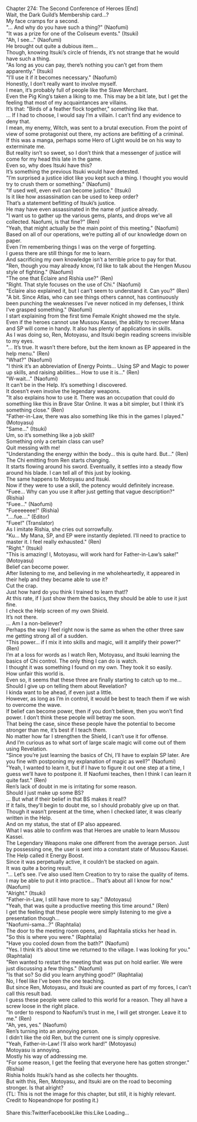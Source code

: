 <br/>
Chapter 274: The Second Conference of Heroes [End]<br/>
Wait, the Dark Guild’s Membership card…?<br/>
My face cramps for a second.<br/>
"… And why do you have such a thing?" (Naofumi)<br/>
"It was a prize for one of the Coliseum events." (Itsuki)<br/>
"Ah, I see…" (Naofumi)<br/>
He brought out quite a dubious item…<br/>
Though, knowing Itsuki’s circle of friends, it’s not strange that he would have such a thing.<br/>
"As long as you can pay, there’s nothing you can’t get from them apparently." (Itsuki)<br/>
"I’ll use it if it becomes necessary." (Naofumi)<br/>
Honestly, I don’t really want to involve myself.<br/>
I mean, it’s probably full of people like the Slave Merchant.<br/>
Even the Pig King’s taken a liking to me. This may be a bit late, but I get the feeling that most of my acquaintances are villains.<br/>
It’s that: "Birds of a feather flock together," something like that.<br/>
… If I had to choose, I would say I’m a villain. I can’t find any evidence to deny that.<br/>
I mean, my enemy, Witch, was sent to a brutal execution. From the point of view of some protagonist out there, my actions are befitting of a criminal.<br/>
If this was a manga, perhaps some Hero of Light would be on his way to exterminate me.<br/>
But reality isn’t so sweet, so I don’t think that a messenger of justice will come for my head this late in the game.<br/>
Even so, why does Itsuki have this?<br/>
It’s something the previous Itsuki would have detested.<br/>
"I’m surprised a justice idiot like you kept such a thing. I thought you would try to crush them or something." (Naofumi)<br/>
"If used well, even evil can become justice." (Itsuki)<br/>
Is it like how assassination can be used to keep order?<br/>
That’s a statement befitting of Itsuki’s justice.<br/>
He may have even assassinated in the name of justice already.<br/>
"I want us to gather up the various gems, plants, and drops we’ve all collected. Naofumi, is that fine?" (Ren)<br/>
"Yeah, that might actually be the main point of this meeting." (Naofumi)<br/>
Based on all of our operations, we’re putting all of our knowledge down on paper.<br/>
Even I’m remembering things I was on the verge of forgetting.<br/>
I guess there are still things for me to learn.<br/>
And sacrificing my own knowledge isn’t a terrible price to pay for that.<br/>
"Ren, though you may already know, I’d like to talk about the Hengen Musou style of fighting." (Naofumi)<br/>
"The one that Eclaire and Rishia use?" (Ren)<br/>
"Right. That style focuses on the use of Chi." (Naofumi)<br/>
"Eclaire also explained it, but I can’t seem to understand it. Can you?" (Ren)<br/>
"A bit. Since Atlas, who can see things others cannot, has continuously been punching the weaknesses I’ve never noticed in my defenses, I think I’ve grasped something." (Naofumi)<br/>
I start explaining from the first time Female Knight showed me the style. Even if the heroes cannot use Mussou Kassei, the ability to recover Mana and SP will come in handy. It also has plenty of applications in skills.<br/>
As I was doing so, Ren, Motoyasu, and Itsuki begin reading screens invisible to my eyes.<br/>
"… It’s true. It wasn’t there before, but the item known as EP appeared in the help menu." (Ren)<br/>
"What?" (Naofumi)<br/>
"I think it’s an abbreviation of Energy Points… Using SP and Magic to power up skills, and raising abilities… How to use it is…" (Ren)<br/>
"W-wait…" (Naofumi)<br/>
It can’t be in the Help. It’s something I discovered.<br/>
It doesn’t even involve the legendary weapons.<br/>
"It also explains how to use it. There was an occupation that could do something like this in Brave Star Online. It was a bit simpler, but I think it’s something close." (Ren)<br/>
"Father-in-Law, there was also something like this in the games I played." (Motoyasu)<br/>
"Same…" (Itsuki)<br/>
Um, so it’s something like a job skill?<br/>
Something only a certain class can use?<br/>
Quit messing with me!<br/>
"Understanding the energy within the body… this is quite hard. But…" (Ren)<br/>
The Chi emitting from Ren starts changing.<br/>
It starts flowing around his sword. Eventually, it settles into a steady flow around his blade. I can tell all of this just by looking.<br/>
The same happens to Motoyasu and Itsuki.<br/>
Now if they were to use a skill, the potency would definitely increase.<br/>
"Fuee… Why can you use it after just getting that vague description?" (Rishia)<br/>
"Fuee…" (Naofumi)<br/>
"Fueeeeeee!" (Rishia)<br/>
"….fue…." (Editor)<br/>
"Fuee!" (Translator)<br/>
As I imitate Rishia, she cries out sorrowfully.<br/>
"Ku… My Mana, SP, and EP were instantly depleted. I’ll need to practice to master it. I feel really exhausted." (Ren)<br/>
"Right." (Itsuki)<br/>
"This is amazing! I, Motoyasu, will work hard for Father-in-Law’s sake!" (Motoyasu)<br/>
Belief can become power.<br/>
After listening to me, and believing in me wholeheartedly, it appeared in their help and they became able to use it?<br/>
Cut the crap.<br/>
Just how hard do you think I trained to learn that!?<br/>
At this rate, if I just show them the basics, they should be able to use it just fine.<br/>
I check the Help screen of my own Shield.<br/>
It’s not there.<br/>
… Am I a non-believer?<br/>
Perhaps the way I feel right now is the same as when the other three saw me getting strong all of a sudden.<br/>
"This power… if I mix it into skills and magic, will it amplify their power?" (Ren)<br/>
I’m at a loss for words as I watch Ren, Motoyasu, and Itsuki learning the basics of Chi control. The only thing I can do is watch.<br/>
I thought it was something I found on my own. They took it so easily.<br/>
How unfair this world is.<br/>
Even so, it seems that these three are finally starting to catch up to me…<br/>
Should I give up on telling them about Revelation?<br/>
I kinda want to be ahead, if even just a little.<br/>
However, as long as I’m in control, it would be best to teach them if we wish to overcome the wave.<br/>
If belief can become power, then if you don’t believe, then you won’t find power. I don’t think these people will betray me soon.<br/>
That being the case, since these people have the potential to become stronger than me, it’s best if I teach them.<br/>
No matter how far I strengthen the Shield, I can’t use it for offense.<br/>
And I’m curious as to what sort of large scale magic will come out of them using Revelation.<br/>
"Since you’re just learning the basics of Chi, I’ll have to explain SP later. Are you fine with postponing my explanation of magic as well?" (Naofumi)<br/>
"Yeah, I wanted to learn it, but if I have to figure it out one step at a time, I guess we’ll have to postpone it. If Naofumi teaches, then I think I can learn it quite fast." (Ren)<br/>
Ren’s lack of doubt in me is irritating for some reason.<br/>
Should I just make up some BS?<br/>
… But what if their belief in that BS makes it real!?<br/>
If it fails, they’ll begin to doubt me, so I should probably give up on that.<br/>
Though it wasn’t present at the time, when I checked later, it was clearly written in the Help.<br/>
And on my status, the stat of EP also appeared.<br/>
What I was able to confirm was that Heroes are unable to learn Mussou Kassei.<br/>
The Legendary Weapons make one different from the average person. Just by possessing one, the user is sent into a constant state of Mussou Kassei.<br/>
The Help called it Energy Boost.<br/>
Since it was perpetually active, it couldn’t be stacked on again.<br/>
It was quite a boring result.<br/>
"… Let’s see. I’ve also used Item Creation to try to raise the quality of items. I may be able to put it into practice… That’s about all I know for now." (Naofumi)<br/>
"Alright." (Itsuki)<br/>
"Father-in-Law, I still have more to say." (Motoyasu)<br/>
"Yeah, that was quite a productive meeting this time around." (Ren)<br/>
I get the feeling that these people were simply listening to me give a presentation though…<br/>
"Naofumi-sama…?" (Raphtalia)<br/>
The door to the meeting room opens, and Raphtalia sticks her head in.<br/>
"So this is where you were." (Raphtalia)<br/>
"Have you cooled down from the bath?" (Naofumi)<br/>
"Yes. I think it’s about time we returned to the village. I was looking for you." (Raphtalia)<br/>
"Ren wanted to restart the meeting that was put on hold earlier. We were just discussing a few things." (Naofumi)<br/>
"Is that so? So did you learn anything good?" (Raphtalia)<br/>
No, I feel like I’ve been the one teaching.<br/>
But since Ren, Motoyasu, and Itsuki are counted as part of my forces, I can’t call this result bad.<br/>
I guess these people were called to this world for a reason. They all have a screw loose in the right place.<br/>
"In order to respond to Naofumi’s trust in me, I will get stronger. Leave it to me." (Ren)<br/>
"Ah, yes, yes." (Naofumi)<br/>
Ren’s turning into an annoying person.<br/>
I didn’t like the old Ren, but the current one is simply oppresive.<br/>
"Yeah, Father-in-Law! I’ll also work hard!" (Motoyasu)<br/>
Motoyasu is annoying.<br/>
Mostly his way of addressing me.<br/>
"For some reason, I get the feeling that everyone here has gotten stronger." (Rishia)<br/>
Rishia holds Itsuki’s hand as she collects her thoughts.<br/>
But with this, Ren, Motoyasu, and Itsuki are on the road to becoming stronger. Is that alright?<br/>
(TL: This is not the image for this chapter, but still, it is highly relevant. Credit to Nopeandnope for posting it.)<br/>
<br/>
Share this:TwitterFacebookLike this:Like Loading... <br/>
